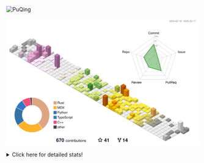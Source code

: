 ![PuQing](https://user-images.githubusercontent.com/27223114/171565019-9a56fae6-b08b-421f-99db-7e830da42371.png)

![](./profile-3d-contrib/profile-season-animate.svg)

<details>
<summary>Click here for detailed stats!</summary>

<!--START_SECTION:waka-->
![Lines of code](https://img.shields.io/badge/From%20Hello%20World%20I%27ve%20Written-1.8%20million%20lines%20of%20code-blue)

**🐱 My GitHub Data** 

> 📦 424.1 kB Used in GitHub's Storage 
 > 
> 🏆 52 Contributions in the Year 2025
 > 
> 🚫 Not Opted to Hire
 > 
> 📜 39 Public Repositories 
 > 
> 🔑 33 Private Repositories 
 > 
**I'm an Early 🐤** 

```text
🌞 Morning                783 commits         ██░░░░░░░░░░░░░░░░░░░░░░░   08.45 % 
🌆 Daytime                4156 commits        ███████████░░░░░░░░░░░░░░   44.86 % 
🌃 Evening                2129 commits        ██████░░░░░░░░░░░░░░░░░░░   22.98 % 
🌙 Night                  2196 commits        ██████░░░░░░░░░░░░░░░░░░░   23.70 % 
```


📊 **This Week I Spent My Time On** 

```text
💬 Programming Languages: 
Rust                     6 hrs 53 mins       ███████░░░░░░░░░░░░░░░░░░   26.59 % 
Other                    5 hrs 49 mins       ██████░░░░░░░░░░░░░░░░░░░   22.49 % 
Python                   4 hrs 44 mins       █████░░░░░░░░░░░░░░░░░░░░   18.29 % 
Reading Paper            1 hr 52 mins        ██░░░░░░░░░░░░░░░░░░░░░░░   07.22 % 
Music                    1 hr 20 mins        █░░░░░░░░░░░░░░░░░░░░░░░░   05.20 % 

🔥 Editors: 
VS Code                  15 hrs 25 mins      ███████████████░░░░░░░░░░   59.56 % 
Telegram                 3 hrs 33 mins       ███░░░░░░░░░░░░░░░░░░░░░░   13.75 % 
Zotero                   1 hr 52 mins        ██░░░░░░░░░░░░░░░░░░░░░░░   07.22 % 
NetEaseMusic             1 hr 20 mins        █░░░░░░░░░░░░░░░░░░░░░░░░   05.20 % 
MicrosoftPowerPoint      1 hr 8 mins         █░░░░░░░░░░░░░░░░░░░░░░░░   04.39 % 

💻 Operating System: 
Mac                      10 hrs 28 mins      ██████████░░░░░░░░░░░░░░░   40.44 % 
WSL                      8 hrs 55 mins       █████████░░░░░░░░░░░░░░░░   34.49 % 
Linux                    6 hrs 18 mins       ██████░░░░░░░░░░░░░░░░░░░   24.33 % 
Windows                  11 mins             ░░░░░░░░░░░░░░░░░░░░░░░░░   00.74 % 
```


<!--END_SECTION:waka-->
</details>
